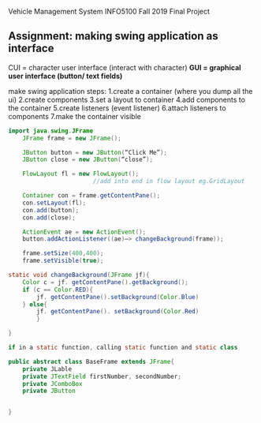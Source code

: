 Vehicle Management System
INFO5100 Fall 2019 Final Project

## Assignment: making swing application as interface
CUI = character user interface (interact with character)
**GUI = graphical user interface (button/ text fields)**

make swing application steps:
1.create a container (where you dump all the ui)
2.create components 
3.set a layout to container
4.add components to the container
5.create listeners (event listener)
6.attach listeners to components
7.make the container visible

```java
import java.swing.JFrame
	JFrame frame = new JFrame();

	JButton button = new JButton(“Click Me”);
	JButton close = new JButton(“close”);

	FlowLayout fl = new FlowLayout();
						//add into end in flow layout eg.GridLayout

	Container con = frame.getContentPane();
	con.setLayout(fl);
	con.add(button);
	con.add(close);

	ActionEvent ae = new ActionEvent();
	button.addActionListener((ae)—> changeBackground(frame));

	frame.setSize(400,400);
	frame.setVisible(true);

static void changeBackground(JFrame jf){
	Color c = jf. getContentPane().getBackground();
	if (c == Color.RED){
		jf. getContentPane().setBackground(Color.Blue)
	} else{
		jf. getContentPane(). setBackground(Color.Red)
		}

}

if in a static function, calling static function and static class

public abstract class BaseFrame extends JFrame{
	private JLable
	private JTextField firstNumber, secondNumber;
	private JComboBox
	private JButton


}
```

